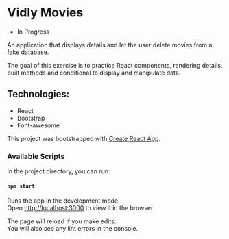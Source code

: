 # Vidly Movies

- In Progress

An application that displays details and let the user delete movies from a fake database.

The goal of this exercise is to practice React components, rendering details, built methods and conditional to display and manipulate data.

## Technologies:

- React
- Bootstrap
- Font-awesome

This project was bootstrapped with [Create React App](https://github.com/facebook/create-react-app).

### Available Scripts

In the project directory, you can run:

#### `npm start`

Runs the app in the development mode.<br />
Open [http://localhost:3000](http://localhost:3000) to view it in the browser.

The page will reload if you make edits.<br />
You will also see any lint errors in the console.
